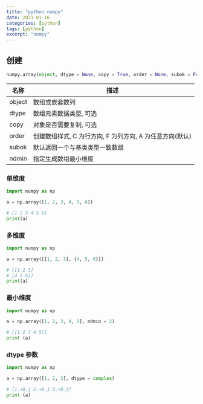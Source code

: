 ```yaml
---
title: "python numpy"
date: 2021-01-16
categories: [python]
tags: [python]
excerpt: "numpy"
---
```


## 创建

```py
numpy.array(object, dtype = None, copy = True, order = None, subok = False, ndmin = 0)
```

| 名称   | 描述                                                  |
| ------ | ---------------------------------------------------- |
| object | 数组或嵌套数列                                         |
| dtype  | 数组元素数据类型, 可选                                 |
| copy   | 对象是否需要复制, 可选                                 |
| order  | 创建数组样式, C 为行方向, F 为列方向, A 为任意方向(默认) |
| subok  | 默认返回一个与基类类型一致数组                          |
| ndmin  | 指定生成数组最小维度                                   |

### 单维度

```py
import numpy as np

a = np.array([1, 2, 3, 4, 5, 6])

# [1 2 3 4 5 6]
print(a)
```

### 多维度

```py
import numpy as np

a = np.array([[1, 2, 3], [4, 5, 6]])

# [[1 2 3]
# [4 5 6]]
print(a)
```

### 最小维度

```py
import numpy as np

a = np.array([1, 2, 3, 4, 5], ndmin = 2)

# [[1 2 3 4 5]]
print (a)
```

### dtype 参数

```py
import numpy as np

a = np.array([1, 2, 3], dtype = complex)

# [1.+0.j 2.+0.j 3.+0.j]
print (a)
```
